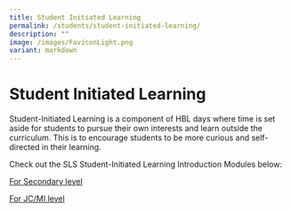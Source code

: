 ```yaml
---
title: Student Initiated Learning
permalink: /students/student-initiated-learning/
description: ""
image: /images/FaviconLight.png
variant: markdown
---
```

<h1>Student Initiated Learning</h1>

<p>Student-Initiated Learning is a component of HBL days where time is set aside for students to pursue their own interests and learn outside the curriculum. This is to encourage students to be more curious and self-directed in their learning.</p>

<p>Check out the SLS Student-Initiated Learning Introduction Modules below:</p>

<a href="https://vle.learning.moe.edu.sg/mrv/moe-library/lesson/view/54f35974-719e-431c-94d6-0ca9edb3f3cc/cover" target="_blank">For Secondary level</a>
									
<a href="https://vle.learning.moe.edu.sg/mrv/moe-library/lesson/view/ed506770-0e20-40f3-882f-27488b9167dc/cover" target="_blank">For JC/MI level</a>
